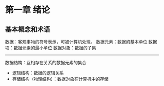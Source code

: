 # 第一章 绪论

## 基本概念和术语

数据：客观事物的符号表示，可被计算机处理。
数据元素：数据的基本单位
数据项：数据元素的最小单位
数据对象：数据的子集

---

数据结构：互相存在关系的数据元素的集合

  - 逻辑结构：数据的逻辑关系
  - 存储结构（物理结构）：数据对象在计算机中的存储
